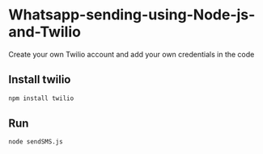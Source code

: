# Whatsapp-sending-using-Node-js-and-Twilio
Create your own Twilio account and add your own credentials in the code

## Install twilio

```bash
npm install twilio
```

## Run

```bash
node sendSMS.js
```
